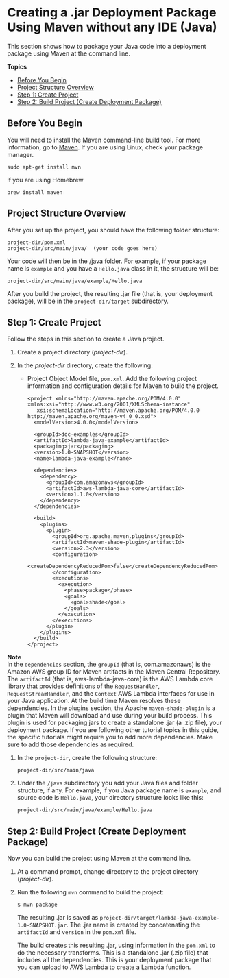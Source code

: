 # Creating a \.jar Deployment Package Using Maven without any IDE \(Java\)<a name="java-create-jar-pkg-maven-no-ide"></a>

This section shows how to package your Java code into a deployment package using Maven at the command line\.

**Topics**
+ [Before You Begin](#java-create-jar-pkg-maven-no-ide-pre-req)
+ [Project Structure Overview](#java-create-jar-pkg-maven-no-ide-overview)
+ [Step 1: Create Project](#java-create-jar-pkg-maven-no-ide-create-project)
+ [Step 2: Build Project \(Create Deployment Package\)](#java-create-jar-pkg-maven-no-ide-build-project)

## Before You Begin<a name="java-create-jar-pkg-maven-no-ide-pre-req"></a>

You will need to install the Maven command\-line build tool\. For more information, go to [Maven](https://maven.apache.org/)\. If you are using Linux, check your package manager\.

```
sudo apt-get install mvn
```

if you are using Homebrew

```
brew install maven
```

## Project Structure Overview<a name="java-create-jar-pkg-maven-no-ide-overview"></a>

After you set up the project, you should have the following folder structure:

```
project-dir/pom.xml           
project-dir/src/main/java/  (your code goes here)
```

Your code will then be in the /java folder\. For example, if your package name is `example` and you have a `Hello.java` class in it, the structure will be:

```
project-dir/src/main/java/example/Hello.java
```

After you build the project, the resulting \.jar file \(that is, your deployment package\), will be in the `project-dir/target` subdirectory\.

## Step 1: Create Project<a name="java-create-jar-pkg-maven-no-ide-create-project"></a>

Follow the steps in this section to create a Java project\.

1. Create a project directory \(*project\-dir*\)\. 

1. In the *project\-dir* directory, create the following:
   + Project Object Model file, `pom.xml`\. Add the following project information and configuration details for Maven to build the project\.

     ```
     <project xmlns="http://maven.apache.org/POM/4.0.0" xmlns:xsi="http://www.w3.org/2001/XMLSchema-instance"
     	xsi:schemaLocation="http://maven.apache.org/POM/4.0.0 http://maven.apache.org/maven-v4_0_0.xsd">
       <modelVersion>4.0.0</modelVersion>
     
       <groupId>doc-examples</groupId>
       <artifactId>lambda-java-example</artifactId>
       <packaging>jar</packaging>
       <version>1.0-SNAPSHOT</version>
       <name>lambda-java-example</name>
     
       <dependencies>
         <dependency>
           <groupId>com.amazonaws</groupId>
           <artifactId>aws-lambda-java-core</artifactId>
           <version>1.1.0</version>
         </dependency>
       </dependencies>
     
       <build>
         <plugins>
           <plugin>
             <groupId>org.apache.maven.plugins</groupId>
             <artifactId>maven-shade-plugin</artifactId>
             <version>2.3</version>
             <configuration>
               <createDependencyReducedPom>false</createDependencyReducedPom>
             </configuration>
             <executions>
               <execution>
                 <phase>package</phase>
                 <goals>
                   <goal>shade</goal>
                 </goals>
               </execution>
             </executions>
           </plugin>
         </plugins>
       </build>
     </project>
     ```
**Note**  
In the `dependencies` section, the `groupId` \(that is, com\.amazonaws\) is the Amazon AWS group ID for Maven artifacts in the Maven Central Repository\. The `artifactId` \(that is, aws\-lambda\-java\-core\) is the AWS Lambda core library that provides definitions of the `RequestHandler`, `RequestStreamHandler`, and the `Context` AWS Lambda interfaces for use in your Java application\. At the build time Maven resolves these dependencies\. 
In the plugins section, the Apache `maven-shade-plugin` is a plugin that Maven will download and use during your build process\. This plugin is used for packaging jars to create a standalone \.jar \(a \.zip file\), your deployment package\.
If you are following other tutorial topics in this guide, the specific tutorials might require you to add more dependencies\. Make sure to add those dependencies as required\.

1. In the `project-dir`, create the following structure:

   ```
   project-dir/src/main/java 
   ```

1. Under the `/java` subdirectory you add your Java files and folder structure, if any\. For example, if you Java package name is `example`, and source code is `Hello.java`, your directory structure looks like this:

   ```
   project-dir/src/main/java/example/Hello.java
   ```

## Step 2: Build Project \(Create Deployment Package\)<a name="java-create-jar-pkg-maven-no-ide-build-project"></a>

Now you can build the project using Maven at the command line\.

1. At a command prompt, change directory to the project directory \(*project\-dir*\)\.

1. Run the following `mvn` command to build the project:

   ```
   $ mvn package
   ```

   The resulting \.jar is saved as `project-dir/target/lambda-java-example-1.0-SNAPSHOT.jar`\. The \.jar name is created by concatenating the `artifactId` and `version` in the `pom.xml` file\. 

   The build creates this resulting \.jar, using information in the `pom.xml` to do the necessary transforms\. This is a standalone \.jar \(\.zip file\) that includes all the dependencies\. This is your deployment package that you can upload to AWS Lambda to create a Lambda function\.
